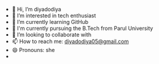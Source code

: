 - 👋 Hi, I’m diyadodiya
- 👀 I’m interested in tech enthusiast
- 🌱 I’m currently learning GitHub
- 📖 I'm currently pursuing the B.Tech from Parul University
- 💞️ I’m looking to collaborate with 
- 📫 How to reach me: diyadodiya05@gmail.com
- 😄 Pronouns: she
- 
  
